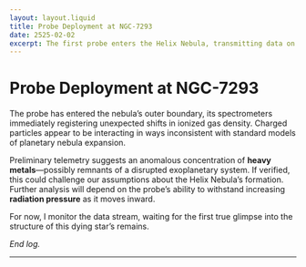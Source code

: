 ```yaml
---  
layout: layout.liquid  
title: Probe Deployment at NGC-7293  
date: 2525-02-02  
excerpt: The first probe enters the Helix Nebula, transmitting data on its dynamic particle interactions.  
---
```


# Probe Deployment at NGC-7293  

The probe has entered the nebula’s outer boundary, its spectrometers immediately registering unexpected shifts in ionized gas density. Charged particles appear to be interacting in ways inconsistent with standard models of planetary nebula expansion.  

Preliminary telemetry suggests an anomalous concentration of **heavy metals**—possibly remnants of a disrupted exoplanetary system. If verified, this could challenge our assumptions about the Helix Nebula’s formation. Further analysis will depend on the probe’s ability to withstand increasing **radiation pressure** as it moves inward.  

For now, I monitor the data stream, waiting for the first true glimpse into the structure of this dying star’s remains.  

_End log._  

---